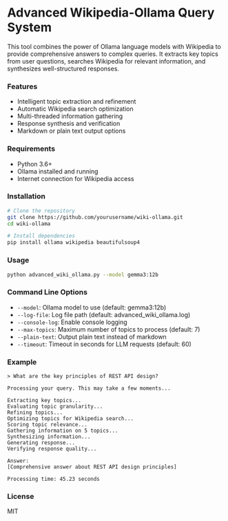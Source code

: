 # Advanced Wikipedia-Ollama Query System

This tool combines the power of Ollama language models with Wikipedia to provide comprehensive answers to complex queries. It extracts key topics from user questions, searches Wikipedia for relevant information, and synthesizes well-structured responses.

### Features

- Intelligent topic extraction and refinement
- Automatic Wikipedia search optimization
- Multi-threaded information gathering
- Response synthesis and verification
- Markdown or plain text output options

### Requirements

- Python 3.6+
- Ollama installed and running
- Internet connection for Wikipedia access

### Installation

```bash
# Clone the repository
git clone https://github.com/yourusername/wiki-ollama.git
cd wiki-ollama

# Install dependencies
pip install ollama wikipedia beautifulsoup4
```

### Usage

```bash
python advanced_wiki_ollama.py --model gemma3:12b
```

### Command Line Options

- `--model`: Ollama model to use (default: gemma3:12b)
- `--log-file`: Log file path (default: advanced_wiki_ollama.log)
- `--console-log`: Enable console logging
- `--max-topics`: Maximum number of topics to process (default: 7)
- `--plain-text`: Output plain text instead of markdown
- `--timeout`: Timeout in seconds for LLM requests (default: 60)

### Example

```
> What are the key principles of REST API design?

Processing your query. This may take a few moments...

Extracting key topics...
Evaluating topic granularity...
Refining topics...
Optimizing topics for Wikipedia search...
Scoring topic relevance...
Gathering information on 5 topics...
Synthesizing information...
Generating response...
Verifying response quality...

Answer:
[Comprehensive answer about REST API design principles]

Processing time: 45.23 seconds
```

### License

MIT
